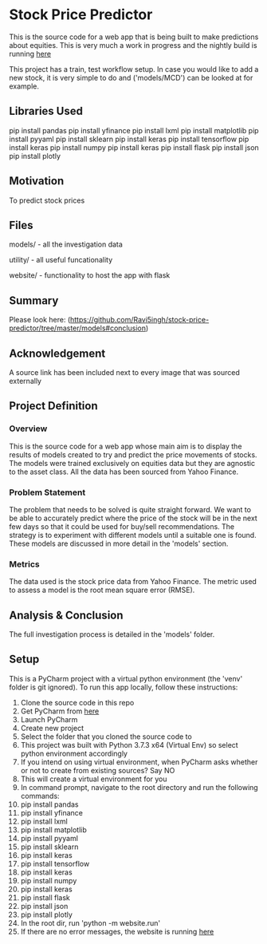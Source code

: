 # Stock Price Predictor
This is the source code for a web app that is being built to make predictions about equities. This is very much a work in progress and the nightly build is running <a href="http://159.65.28.124:3002/">here<a>

This project has a train, test workflow setup. In case you would like to add a new stock, it is very simple to do and ('models/MCD') can be looked at for example.

## Libraries Used
pip install pandas
pip install yfinance
pip install lxml
pip install matplotlib
pip install pyyaml
pip install sklearn
pip install keras
pip install tensorflow
pip install keras
pip install numpy
pip install keras
pip install flask
pip install json
pip install plotly

## Motivation
To predict stock prices

## Files
models/ - all the investigation data

utility/ - all useful funcationality

website/ - functionality to host the app with flask

## Summary
Please look here: (https://github.com/Ravi5ingh/stock-price-predictor/tree/master/models#conclusion)

## Acknowledgement
A source link has been included next to every image  that was sourced externally
    

## Project Definition

### Overview
This is the source code for a web app whose main aim is to display the results of models created to try and predict the price movements of stocks. The models were trained exclusively on equities data but they are agnostic to the asset class. All the data has been sourced from Yahoo Finance.

### Problem Statement
The problem that needs to be solved is quite straight forward. We want to be able to accurately predict where the price of the stock will be in the next few days so that it could be used for buy/sell recommendations. The strategy is to experiment with different models until a suitable one is found. These models are discussed in more detail in the 'models' section.

### Metrics
The data used is the stock price data from Yahoo Finance. The metric used to assess a model is the root mean square error (RMSE).

## Analysis & Conclusion
The full investigation process is detailed in the 'models' folder.

## Setup
This is a PyCharm project with a virtual python environment (the 'venv' folder is git ignored). To run this app locally, follow these instructions:
<ol>
    <li>Clone the source code in this repo</li>
    <li>Get PyCharm from <a href="https://www.jetbrains.com/pycharm/download">here</a> </li>
    <li>Launch PyCharm</li>
    <li>Create new project</li>
    <li>Select the folder that you cloned the source code to</li>
    <li>This project was built with Python 3.7.3 x64 (Virtual Env) so select python environment accordingly</li>
    <li>If you intend on using virtual environment, when PyCharm asks whether or not to create from existing sources? Say NO</li>
    <li>This will create a virtual environment for you</li>
    <li>In command prompt, navigate to the root directory and run the following commands:</li>
    <li>pip install pandas</li>
    <li>pip install yfinance</li>
    <li>pip install lxml</li>
    <li>pip install matplotlib</li>
    <li>pip install pyyaml</li>
    <li>pip install sklearn</li>
    <li>pip install keras</li>
    <li>pip install tensorflow</li>
    <li>pip install keras</li>
    <li>pip install numpy</li>
    <li>pip install keras</li>
    <li>pip install flask</li>
    <li>pip install json</li>
    <li>pip install plotly</li>
    <li>In the root dir, run 'python -m website.run'</li>
    <li>If there are no error messages, the website is running <a href="http://localhost:3001">here</a></li>
</ol>